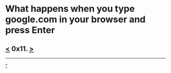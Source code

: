 # What happens when you type google.com in your browser and press Enter
[<](https://github.com/TheeKingZa/alx-system_engineering-devops/tree/master/0x10-https_ssl/README.md) 0x11. [>](https://github.com/TheeKingZa/alx-system_engineering-devops/tree/master/0x13-firewall/README.md)
---



---
[^](#need-to-know)
